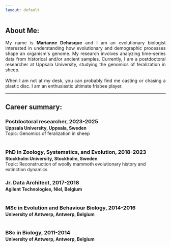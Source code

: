 ```yaml
---
layout: default
---
```

## About Me:

<p style="text-align: justify;">
My name is <strong>Marianne Dehasque</strong> and I am an evolutionary biologist interested in understanding how evolutionary and demographic processes shape an organism's genome. My research involves analyzing time-series data from historical and/or ancient samples. Currently, I am a postdoctoral researcher at Uppsala University, studying the genomics of feralization in sheep.
  <br>
  <br>
When I am not at my desk, you can probably find me casting or chasing a plastic disc. I am an enthusiastic ultimate frisbee player.
</p>

---

## Career summary:

<p style="text-align: justify;">
<h3 style="margin-bottom:2px;">Postdoctoral researcher, 2023-2025 </h3>
<h4 style="margin:0;">Uppsala University, Uppsala, Sweden</h4>
Topic: Genomics of feralization in sheep
<br><br>
<h3 style="margin-bottom:2px;">PhD in Zoology, Systematics, and Evolution, 2018-2023 </h3>
<h4 style="margin:0;">Stockholm University, Stockholm, Sweden</h4>
Topic: Reconstruction of woolly mammoth evolutionary history and extinction dynamics
<br>
<h3 style="margin-bottom:2px;">Jr. Data Architect, 2017-2018 </h3>
<h4 style="margin:0;">Agilent Technologies, Niel, Belgium</h4>
<br>
<h3 style="margin-bottom:2px;">MSc in Evolution and Behaviour Biology, 2014-2016 </h3>
<h4 style="margin:0;">University of Antwerp, Antwerp, Belgium</h4>
<br>
<h3 style="margin-bottom:2px;">BSc in Biology, 2011-2014 </h3>
<h4 style="margin:0;">University of Antwerp, Antwerp, Belgium</h4>
</p>

